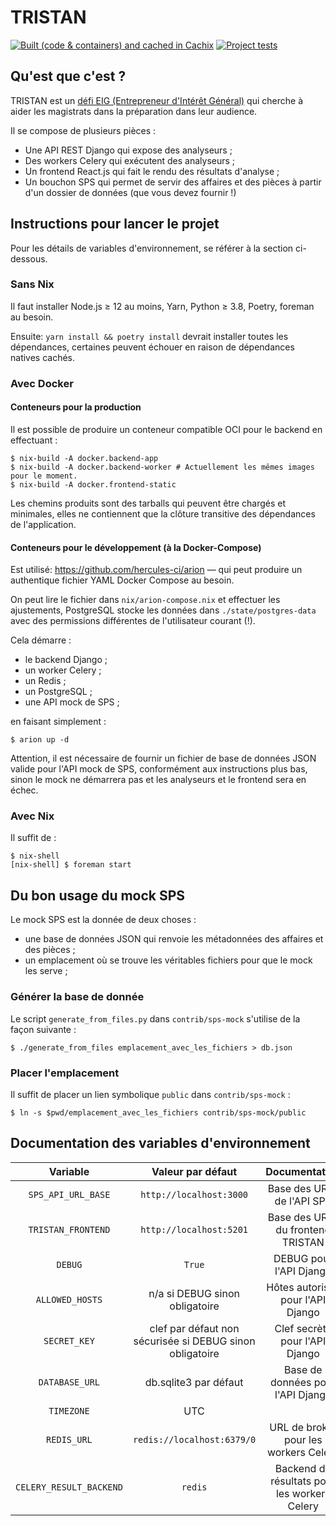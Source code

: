 # TRISTAN

[![Built (code & containers) and cached in Cachix](https://github.com/Codes-sources-de-la-Justice/TRISTAN/actions/workflows/build.yml/badge.svg)](https://github.com/Codes-sources-de-la-Justice/TRISTAN/actions/workflows/build.yml)
[![Project tests](https://github.com/Codes-sources-de-la-Justice/TRISTAN/actions/workflows/test.yml/badge.svg)](https://github.com/Codes-sources-de-la-Justice/TRISTAN/actions/workflows/test.yml)

## Qu'est que c'est ?

TRISTAN est un [défi EIG (Entrepreneur d'Intérêt Général)](https://eig.etalab.gouv.fr/defis/tristan/) qui cherche à aider les magistrats dans la préparation dans leur audience.

Il se compose de plusieurs pièces :

- Une API REST Django qui expose des analyseurs ;
- Des workers Celery qui exécutent des analyseurs ;
- Un frontend React.js qui fait le rendu des résultats d'analyse ;
- Un bouchon SPS qui permet de servir des affaires et des pièces à partir d'un dossier de données (que vous devez fournir !)

## Instructions pour lancer le projet

Pour les détails de variables d'environnement, se référer à la section ci-dessous.

### Sans Nix

Il faut installer Node.js ≥ 12 au moins, Yarn, Python ≥ 3.8, Poetry, foreman au besoin.

Ensuite: `yarn install && poetry install` devrait installer toutes les dépendances, certaines peuvent échouer en raison de dépendances natives cachés.

### Avec Docker

#### Conteneurs pour la production

Il est possible de produire un conteneur compatible OCI pour le backend en effectuant :

```
$ nix-build -A docker.backend-app
$ nix-build -A docker.backend-worker # Actuellement les mêmes images pour le moment.
$ nix-build -A docker.frontend-static
```

Les chemins produits sont des tarballs qui peuvent être chargés et minimales, elles ne contiennent que la clôture transitive des dépendances de l'application.

#### Conteneurs pour le développement (à la Docker-Compose)

Est utilisé: <https://github.com/hercules-ci/arion> — qui peut produire un authentique fichier YAML Docker Compose au besoin.

On peut lire le fichier dans `nix/arion-compose.nix` et effectuer les ajustements, PostgreSQL stocke les données dans `./state/postgres-data` avec des permissions différentes de l'utilisateur courant (!).

Cela démarre :

- le backend Django ;
- un worker Celery ;
- un Redis ;
- un PostgreSQL ;
- une API mock de SPS ;

en faisant simplement :

```console
$ arion up -d
```

Attention, il est nécessaire de fournir un fichier de base de données JSON valide pour l'API mock de SPS, conformément aux instructions plus bas, sinon le mock ne démarrera pas et les analyseurs et le frontend sera en échec.

### Avec Nix

Il suffit de :

```console
$ nix-shell
[nix-shell] $ foreman start
```


## Du bon usage du mock SPS

Le mock SPS est la donnée de deux choses :

- une base de données JSON qui renvoie les métadonnées des affaires et des pièces ;
- un emplacement où se trouve les véritables fichiers pour que le mock les serve ;

### Générer la base de donnée

Le script `generate_from_files.py` dans `contrib/sps-mock` s'utilise de la façon suivante :

```console
$ ./generate_from_files emplacement_avec_les_fichiers > db.json
```

### Placer l'emplacement

Il suffit de placer un lien symbolique `public` dans `contrib/sps-mock` :

```console
$ ln -s $pwd/emplacement_avec_les_fichiers contrib/sps-mock/public
```

## Documentation des variables d'environnement

|         Variable        |                     Valeur par défaut                    |                 Documentation                |
|:-----------------------:|:--------------------------------------------------------:|:--------------------------------------------:|
|    `SPS_API_URL_BASE`   |                  `http://localhost:3000`                 |          Base des URLs de l'API SPS          |
|    `TRISTAN_FRONTEND`   |                  `http://localhost:5201`                 |       Base des URLs du frontend TRISTAN      |
|         `DEBUG`         |                          `True`                          |            DEBUG pour l'API Django           |
|     `ALLOWED_HOSTS`     |              n/a si DEBUG sinon obligatoire              |       Hôtes autorisés pour l'API Django      |
|       `SECRET_KEY`      | clef par défaut non sécurisée si DEBUG sinon obligatoire |        Clef secrète pour l'API Django        |
|      `DATABASE_URL`     |                   db.sqlite3 par défaut                  |       Base de données pour l'API Django      |
|        `TIMEZONE`       |                            UTC                           |                                              |
|       `REDIS_URL`       |                `redis://localhost:6379/0`                |     URL de broker pour les workers Celery    |
| `CELERY_RESULT_BACKEND` |                          `redis`                         | Backend de résultats pour les workers Celery |
